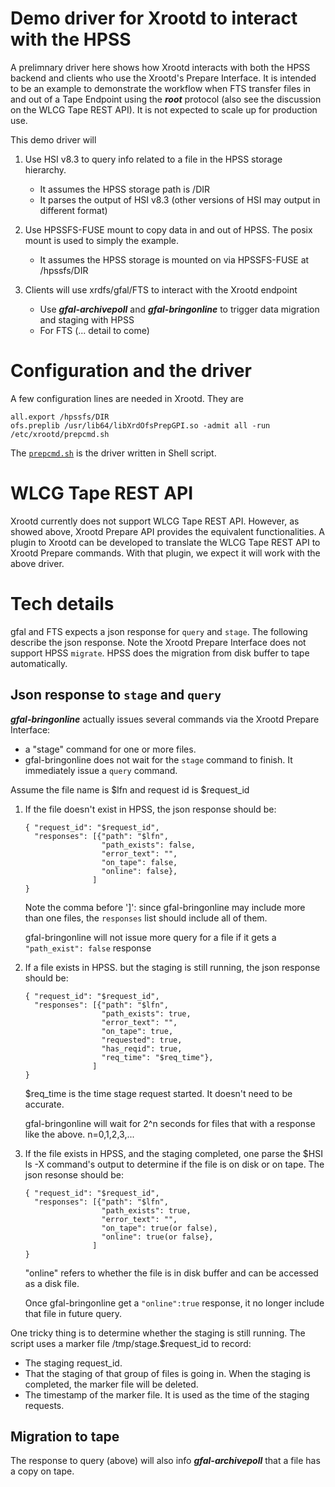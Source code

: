 # Demo driver for Xrootd to interact with the HPSS

A prelimnary driver here shows how Xrootd interacts with both the HPSS backend and clients who 
use the Xrootd's Prepare Interface. It is intended to be an example to demonstrate the workflow 
when FTS transfer files in and out of a Tape Endpoint using the ***root*** protocol (also see the 
discussion on the WLCG Tape REST API). It is not expected to scale up for production
use.

This demo driver will 

1. Use HSI v8.3 to query info related to a file in the HPSS storage hierarchy. 

    - It assumes the HPSS storage path is /DIR
    - It parses the output of HSI v8.3 (other versions of HSI may output in different format)

2. Use HPSSFS-FUSE mount to copy data in and out of HPSS. The posix mount is used to simply
the example.

    - It assumes the HPSS storage is mounted on via HPSSFS-FUSE at /hpssfs/DIR

3. Clients will use xrdfs/gfal/FTS to interact with the Xrootd endpoint

    - Use ***gfal-archivepoll*** and ***gfal-bringonline*** to trigger data migration and staging with HPSS
    - For FTS (... detail to come)

# Configuration and the driver

A few configuration lines are needed in Xrootd. They are

```
all.export /hpssfs/DIR
ofs.preplib /usr/lib64/libXrdOfsPrepGPI.so -admit all -run /etc/xrootd/prepcmd.sh
```

The [`prepcmd.sh`](prepcmd.sh.txt) is the driver written in Shell script. 

# WLCG Tape REST API

Xrootd currently does not support WLCG Tape REST API. However, as showed above, Xrootd Prepare API
provides the equivalent functionalities. A plugin to Xrootd can be developed to translate the WLCG 
Tape REST API to Xrootd Prepare commands. With that plugin, we expect it will work with the above 
driver.

# Tech details

gfal and FTS expects a json response for `query` and `stage`. The following describe the json response.
Note the Xrootd Prepare Interface does not support HPSS `migrate`. HPSS does the migration 
from disk buffer to tape automatically.

## Json response to `stage` and `query`

***gfal-bringonline*** actually issues several commands via the Xrootd Prepare Interface:

- a "stage" command for one or more files.
- gfal-bringonline does not wait for the `stage` command to finish. It immediately issue a `query` command. 

Assume the file name is $lfn and request id is $request_id

<ol>
<li>
If the file doesn't exist in HPSS, the json response should be:

```
{ "request_id": "$request_id",
  "responses": [{"path": "$lfn", 
                 "path_exists": false, 
                 "error_text": "", 
                 "on_tape": false, 
                 "online": false},
               ]
}
```

Note the comma before ']': since gfal-bringonline may include more than one files, the `responses` list 
should include all of them.

gfal-bringonline will not issue more query for a file if it gets a `"path_exist": false` response
</li>
<li>
If a file exists in HPSS. but the staging is still running, the json response should be:

```
{ "request_id": "$request_id",
  "responses": [{"path": "$lfn", 
                 "path_exists": true, 
                 "error_text": "",
                 "on_tape": true, 
                 "requested": true, 
                 "has_reqid": true, 
                 "req_time": "$req_time"},
               ]
}
```

$req_time is the time stage request started. It doesn't need to be accurate.

gfal-bringonline will wait for 2^n seconds for files that with a response like the above. n=0,1,2,3,...   
</li>
<li>
If the file exists in HPSS, and the staging completed, one parse the $HSI ls -X command's output to determine if the file is on disk or on tape. The json resonse should be:

```
{ "request_id": "$request_id",
  "responses": [{"path": "$lfn", 
                 "path_exists": true, 
                 "error_text": "",
                 "on_tape": true(or false), 
                 "online": true(or false},
               ]
}
```

"online" refers to whether the file is in disk buffer and can be accessed as a disk file.

Once gfal-bringonline get a `"online":true` response, it no longer include that file in future query.
</li>
</ol>

One tricky thing is to determine whether the staging is still running. The script uses a marker file 
/tmp/stage.$request_id to record:

- The staging request_id.
- That the staging of that group of files is going in. When the staging is completed, the marker file 
will be deleted.
- The timestamp of the marker file. It is used as the time of the staging requests.

## Migration to tape

The response to query (above) will also info  ***gfal-archivepoll*** that a file has a copy on tape.
